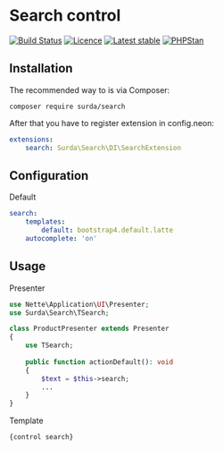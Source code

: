 # Search control

[![Build Status](https://travis-ci.org/surda/search.svg?branch=master)](https://travis-ci.org/surda/search)
[![Licence](https://img.shields.io/packagist/l/surda/search.svg?style=flat-square)](https://packagist.org/packages/surda/search)
[![Latest stable](https://img.shields.io/packagist/v/surda/search.svg?style=flat-square)](https://packagist.org/packages/surda/search)
[![PHPStan](https://img.shields.io/badge/PHPStan-enabled-brightgreen.svg?style=flat)](https://github.com/phpstan/phpstan)


## Installation

The recommended way to is via Composer:

```
composer require surda/search
```

After that you have to register extension in config.neon:

```yaml
extensions:
    search: Surda\Search\DI\SearchExtension
```

## Configuration

Default
```yaml
search:
    templates:
        default: bootstrap4.default.latte
    autocomplete: 'on'
```

## Usage

Presenter

```php
use Nette\Application\UI\Presenter;
use Surda\Search\TSearch;

class ProductPresenter extends Presenter
{
    use TSearch;
    
    public function actionDefault(): void
    {
        $text = $this->search;
        ... 
    }
}
```
Template

```html
{control search}
```

